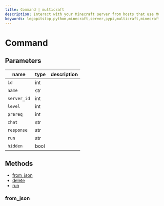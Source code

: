 ```yaml
---
title: Command | multicraft
description: Interact with your Minecraft server from hosts that use Multicraft using Python
keywords: legopitstop,python,minecraft,server,pypi,multicraft,minecraftserver,pythonpackage
---
```


# Command

## Parameters

| name        | type | description |
| ----------- | ---- | ----------- |
| `id`        | int  |             |
| `name`      | str  |             |
| `server_id` | int  |             |
| `level`     | int  |             |
| `prereq`    | int  |             |
| `chat`      | str  |             |
| `response`  | str  |             |
| `run`       | str  |             |
| `hidden`    | bool |             |

## Methods

- [from_json](#from_json)
- [delete](./MulticraftAPI#delete-command)
- [run](./MulticraftAPI#run-command)

### from_json
